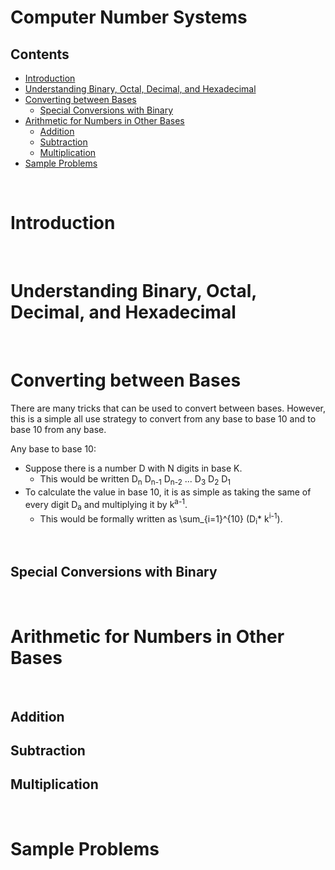 # Computer Number Systems

## Contents
- [Introduction](#introduction)
- [Understanding Binary, Octal, Decimal, and Hexadecimal](#understandingbinarydecimalandhexadecimal)
- [Converting between Bases](#convertingbetweenbases)
  - [Special Conversions with Binary](#specialconversionswithbinary)
- [Arithmetic for Numbers in Other Bases](#arithmeticfornumbersinotherbases)
  - [Addition](#addition)
  - [Subtraction](#subtraction)
  - [Multiplication](#multiplication)
- [Sample Problems](#sampleproblems)

<br>

# Introduction

<br>

# Understanding Binary, Octal, Decimal, and Hexadecimal

<br>

# Converting between Bases

There are many tricks that can be used to convert between bases. However, this is a simple all use strategy to convert from any base to base 10 and to base 10 from any base.

Any base to base 10:

- Suppose there is a number D with N digits in base K.
  - This would be written D<sub>n</sub> D<sub>n-1</sub> D<sub>n-2</sub> ... D<sub>3</sub> D<sub>2</sub> D<sub>1</sub>
- To calculate the value in base 10, it is as simple as taking the same of every digit D<sub>a</sub> and multiplying it by k<sup>a-1</sup>.
  - This would be formally written as \sum_{i=1}^{10} (D<sub>i</sub>* k<sup>i-1</sup>).
<br>

## Special Conversions with Binary

<br> 

# Arithmetic for Numbers in Other Bases

<br>

## Addition

## Subtraction

## Multiplication

<br>

# Sample Problems

<br>
